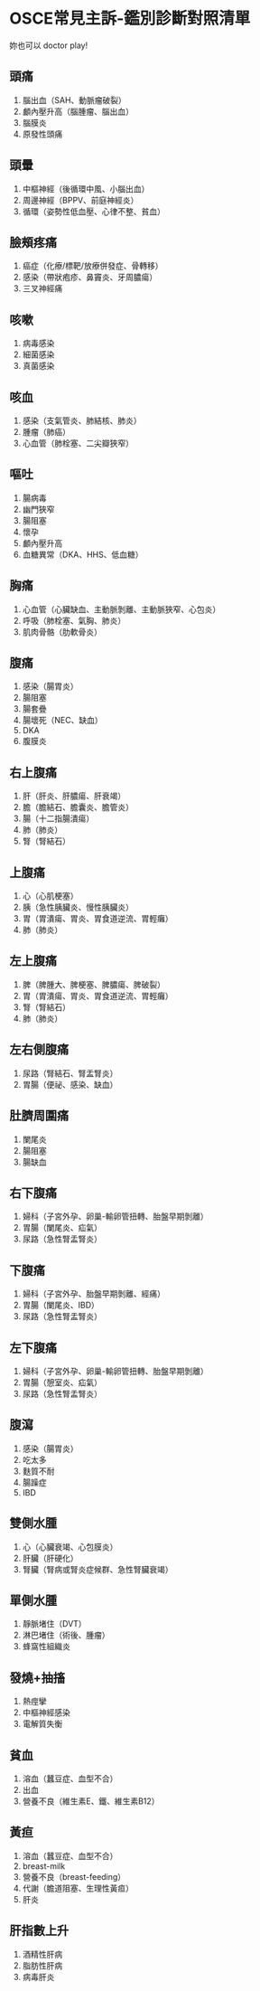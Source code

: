 # OSCE常見主訴-鑑別診斷對照清單
妳也可以 doctor play!
## 頭痛
1. 腦出血（SAH、動脈瘤破裂）
2. 顱內壓升高（腦腫瘤、腦出血）
3. 腦膜炎
4. 原發性頭痛
## 頭暈
1. 中樞神經（後循環中風、小腦出血）
2. 周邊神經（BPPV、前庭神經炎）
3. 循環（姿勢性低血壓、心律不整、貧血）
## 臉頰疼痛
1. 癌症（化療/標靶/放療併發症、骨轉移）
2. 感染（帶狀疱疹、鼻竇炎、牙周膿瘍）
3. 三叉神經痛
## 咳嗽
1. 病毒感染
2. 細菌感染
3. 真菌感染
## 咳血
1. 感染（支氣管炎、肺結核、肺炎）
2. 腫瘤（肺癌）
3. 心血管（肺栓塞、二尖瓣狹窄）
## 嘔吐
1. 腸病毒
2. 幽門狹窄
3. 腸阻塞
4. 懷孕
5. 顱內壓升高
6. 血糖異常（DKA、HHS、低血糖）
## 胸痛
1. 心血管（心臟缺血、主動脈剝離、主動脈狹窄、心包炎）
2. 呼吸（肺栓塞、氣胸、肺炎）
3. 肌肉骨骼（肋軟骨炎）
## 腹痛
1. 感染（腸胃炎）
2. 腸阻塞
3. 腸套疊
4. 腸壞死（NEC、缺血）
5. DKA
6. 腹膜炎
## 右上腹痛
1. 肝（肝炎、肝膿瘍、肝衰竭）
2. 膽（膽結石、膽囊炎、膽管炎）
3. 腸（十二指腸潰瘍）
4. 肺（肺炎）
5. 腎（腎結石）
## 上腹痛
1. 心（心肌梗塞）
2. 胰（急性胰臟炎、慢性胰臟炎）
3. 胃（胃潰瘍、胃炎、胃食道逆流、胃輕癱）
4. 肺（肺炎）
## 左上腹痛
1. 脾（脾腫大、脾梗塞、脾膿瘍、脾破裂）
2. 胃（胃潰瘍、胃炎、胃食道逆流、胃輕癱）
3. 腎（腎結石）
4. 肺（肺炎）
## 左右側腹痛
1. 尿路（腎結石、腎盂腎炎）
2. 胃腸（便祕、感染、缺血）
## 肚臍周圍痛
1. 闌尾炎
2. 腸阻塞
3. 腸缺血
## 右下腹痛
1. 婦科（子宮外孕、卵巢-輸卵管扭轉、胎盤早期剝離）
2. 胃腸（闌尾炎、疝氣）
3. 尿路（急性腎盂腎炎）
## 下腹痛
1. 婦科（子宮外孕、胎盤早期剝離、經痛）
2. 胃腸（闌尾炎、IBD）
3. 尿路（急性腎盂腎炎）
## 左下腹痛
1. 婦科（子宮外孕、卵巢-輸卵管扭轉、胎盤早期剝離）
2. 胃腸（憩室炎、疝氣）
3. 尿路（急性腎盂腎炎）
## 腹瀉
1. 感染（腸胃炎）
2. 吃太多
3. 麩質不耐
4. 腸躁症
5. IBD
## 雙側水腫
1. 心（心臟衰竭、心包膜炎）
2. 肝臟（肝硬化）
3. 腎臟（腎病或腎炎症候群、急性腎臟衰竭）
## 單側水腫
1. 靜脈堵住（DVT）
2. 淋巴堵住（術後、腫瘤）
3. 蜂窩性組織炎
## 發燒+抽搐
1. 熱痙攣
2. 中樞神經感染
3. 電解質失衡
## 貧血
1. 溶血（蠶豆症、血型不合）
2. 出血
3. 營養不良（維生素E、鐵、維生素B12）
## 黃疸
1. 溶血（蠶豆症、血型不合）
2. breast-milk
3. 營養不良（breast-feeding）
4. 代謝（膽道阻塞、生理性黃疸）
5. 肝炎
## 肝指數上升
1. 酒精性肝病
2. 脂肪性肝病
3. 病毒肝炎



